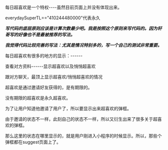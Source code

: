 每日超喜欢是一个特权----虽然目前页面上并没有体现出来。

everydaySuperTL=="410244480000"代表永久

_**写代码的底层原则应该是计算次数最少吧。我是按照这个原则来写代码的。因为轩哥写的好像也不是最被推荐的写法。**_

_**我觉得代码比较完善的写法：尤其是情况特别多的，写一个自己的测试非常重要。**_

每日超喜欢有很多的地方的显示：------

查看对方资料------显示超喜欢以及悄悄超喜欢

跟对方聊天，最顶上显示超喜欢/悄悄超喜欢的情况

超喜欢是通过邀请好友获得的，是有期限的。

没有期限的超喜欢是永久超喜欢。

为了让用户知道他邀请了用户了，所以要显示出来超喜欢的弹框。

由于邀请的状态不一样，此刻自己的状态不一样，所以又衍生出来了很多关于超喜欢的弹框。

那么这里的状态在哪里显示的，就是用户刚进入小程序的时候显示。所以，那些个弹框都在suggest页面上了。

